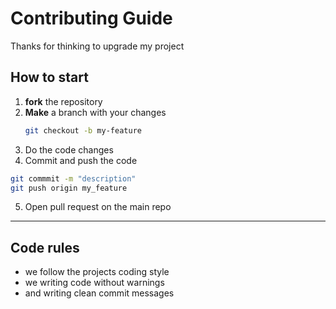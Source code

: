 # Contributing Guide

Thanks for thinking to upgrade my project

## How to start

1. **fork** the repository
2. **Make** a branch with your changes
   ```bash
   git checkout -b my-feature
   ```
3. Do the code changes
4. Commit and push the code
  ```bash
  git commmit -m "description"
  git push origin my_feature
  ```
5. Open pull request on the main repo

---

## Code rules
- we follow the projects coding style
- we writing code without warnings
- and writing clean commit messages
